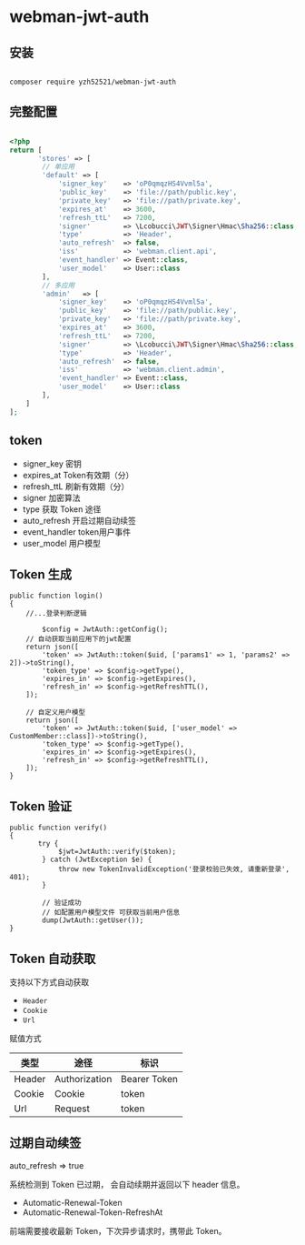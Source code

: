 # webman-jwt-auth

## 安装

```shell

composer require yzh52521/webman-jwt-auth

```

## 完整配置

```php

<?php
return [
       'stores' => [
        // 单应用
        'default' => [
            'signer_key'    => 'oP0qmqzHS4Vvml5a',
            'public_key'    => 'file://path/public.key',
            'private_key'   => 'file://path/private.key',
            'expires_at'    => 3600,
            'refresh_ttL'   => 7200,
            'signer'        => \Lcobucci\JWT\Signer\Hmac\Sha256::class,
            'type'          => 'Header',
            'auto_refresh'  => false,
            'iss'           => 'webman.client.api',
            'event_handler' => Event::class,
            'user_model'    => User::class
        ],
        // 多应用
        'admin'   => [
            'signer_key'    => 'oP0qmqzHS4Vvml5a',
            'public_key'    => 'file://path/public.key',
            'private_key'   => 'file://path/private.key',
            'expires_at'    => 3600,
            'refresh_ttL'   => 7200,
            'signer'        => \Lcobucci\JWT\Signer\Hmac\Sha256::class,
            'type'          => 'Header',
            'auto_refresh'  => false,
            'iss'           => 'webman.client.admin',
            'event_handler' => Event::class,
            'user_model'    => User::class
        ],
    ]
];

```

## token

* signer_key 密钥
* expires_at Token有效期（分）
* refresh_ttL 刷新有效期（分）
* signer 加密算法
* type 获取 Token 途径
* auto_refresh 开启过期自动续签
* event_handler token用户事件
* user_model 用户模型

## Token 生成

```
public function login()
{
    //...登录判断逻辑

        $config = JwtAuth::getConfig();
    // 自动获取当前应用下的jwt配置
    return json([
        'token' => JwtAuth::token($uid, ['params1' => 1, 'params2' => 2])->toString(),
        'token_type' => $config->getType(),
        'expires_in' => $config->getExpires(),
        'refresh_in' => $config->getRefreshTTL(),
    ]);
    
    // 自定义用户模型
    return json([
        'token' => JwtAuth::token($uid, ['user_model' => CustomMember::class])->toString(),
        'token_type' => $config->getType(),
        'expires_in' => $config->getExpires(),
        'refresh_in' => $config->getRefreshTTL(),
    ]);
}
```

## Token 验证

```
public function verify()
{
       try {
            $jwt=JwtAuth::verify($token);
        } catch (JwtException $e) {
            throw new TokenInvalidException('登录校验已失效, 请重新登录', 401);
        }
        
        // 验证成功
        // 如配置用户模型文件 可获取当前用户信息
        dump(JwtAuth::getUser());
}
```


## Token 自动获取
支持以下方式自动获取

* `Header`
* `Cookie`
* `Url`

赋值方式

  | 类型 | 途径 | 标识 |
  | ----- |-----| ----- |
  | Header | Authorization | Bearer Token |
  | Cookie | Cookie| token |
  | Url | Request | token  |

## 过期自动续签
auto_refresh => true

系统检测到 Token 已过期， 会自动续期并返回以下 header 信息。

* Automatic-Renewal-Token
* Automatic-Renewal-Token-RefreshAt

前端需要接收最新 Token，下次异步请求时，携带此 Token。



